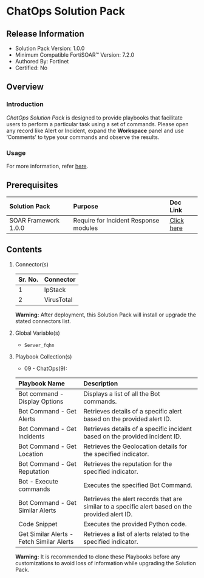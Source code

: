 # ChatOps Solution Pack

## Release Information

- Solution Pack Version: 1.0.0
- Minimum Compatible FortiSOAR™ Version: 7.2.0
- Authored By: Fortinet
- Certified: No

## Overview

### Introduction

*ChatOps Solution Pack* is designed to provide playbooks that facilitate users to perform a particular task using a set of commands. Please open any record like Alert or Incident, expand the **Workspace** panel and use ‘Comments’ to type your commands and observe the results.

### Usage

For more information, refer [here](https://github.com/fortinet-fortisoar/solution-pack-chatops/blob/develop/docs/solution-pack-guide.md).

## Prerequisites

|**Solution Pack**|**Purpose**|**Doc Link**|
| :- | :- | :- |
|SOAR Framework 1.0.0|Require for Incident Response modules|[Click here](https://github.com/fortinet-fortisoar/solution-pack-soar-framework/blob/develop/README.md)|

## Contents

1. Connector(s)

    |**Sr. No.**|**Connector**|
    | :- | :- |
    |1|IpStack|
    |2|VirusTotal|

     **Warning:** After deployment, this Solution Pack will install or upgrade the stated connectors list.

2. Global Variable(s)

    - `Server_fqhn`

3. Playbook Collection(s)

    - 09 - ChatOps(9):

    |**Playbook Name**|**Description**|
    | :- | :- |
    |Bot command - Display Options|Displays a list of all the Bot commands.|
    |Bot Command - Get Alerts|Retrieves details of a specific alert based on the provided alert ID.|
    |Bot Command - Get Incidents|Retrieves details of a specific incident based on the provided incident ID.|
    |Bot Command - Get Location|Retrieves the Geolocation details for the specified indicator.|
    |Bot Command - Get Reputation|Retrieves the reputation for the specified indicator.|
    |Bot - Execute commands|Executes the specified Bot Command.|
    |Bot Command - Get Similar Alerts|Retrieves the alert records that are similar to a specific alert based on the provided alert ID.|
    |Code Snippet|Executes the provided Python code.|
    |Get Similar Alerts - Fetch Similar Alerts|Retrieves a list of alerts related to the specified indicator.|

     **Warning:** It is recommended to clone these Playbooks before any customizations to avoid loss of information while upgrading the Solution Pack.

